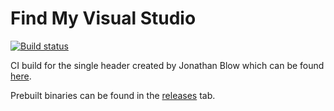 # Find My Visual Studio
[![Build status](https://ci.appveyor.com/api/projects/status/abc5ovnxahbdm7j0?svg=true)](https://ci.appveyor.com/project/josh33901/find-my-visual-studio)

CI build for the single header created by Jonathan Blow which can be found [here](https://gist.github.com/Kalinovcic/b4d9cc55a37f929cb62320763e8fbb47).

Prebuilt binaries can be found in the [releases](https://github.com/josh33901/find_my_visual_studio/releases) tab.
